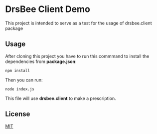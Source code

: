 # DrsBee Client Demo

This project is intended to serve as a test for the usage of drsbee.client package

## Usage

After cloning this project you have to run this commmand to install the dependencies from **package.json**:

```
npm install
```

Then you can run:
```
node index.js
```
This file will use **drsbee.client** to make a prescription.

## License
[MIT](https://choosealicense.com/licenses/mit/)